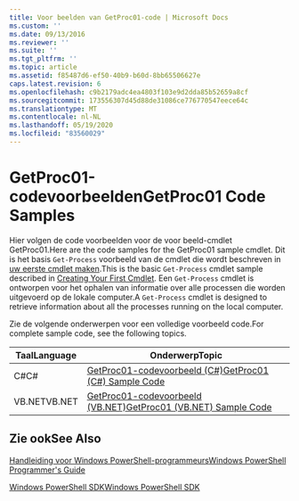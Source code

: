 ```yaml
---
title: Voor beelden van GetProc01-code | Microsoft Docs
ms.custom: ''
ms.date: 09/13/2016
ms.reviewer: ''
ms.suite: ''
ms.tgt_pltfrm: ''
ms.topic: article
ms.assetid: f85487d6-ef50-40b9-b60d-8bb65506627e
caps.latest.revision: 6
ms.openlocfilehash: c9b2179adc4ea4803f103e9d2dda85b52659a8cf
ms.sourcegitcommit: 173556307d45d88de31086ce776770547eece64c
ms.translationtype: MT
ms.contentlocale: nl-NL
ms.lasthandoff: 05/19/2020
ms.locfileid: "83560029"
---
```

# <a name="getproc01-code-samples"></a><span data-ttu-id="71a80-102">GetProc01-codevoorbeelden</span><span class="sxs-lookup"><span data-stu-id="71a80-102">GetProc01 Code Samples</span></span>

<span data-ttu-id="71a80-103">Hier volgen de code voorbeelden voor de voor beeld-cmdlet GetProc01.</span><span class="sxs-lookup"><span data-stu-id="71a80-103">Here are the code samples for the GetProc01 sample cmdlet.</span></span> <span data-ttu-id="71a80-104">Dit is het basis `Get-Process` voorbeeld van de cmdlet die wordt beschreven in [uw eerste cmdlet maken](../cmdlet/creating-a-cmdlet-without-parameters.md).</span><span class="sxs-lookup"><span data-stu-id="71a80-104">This is the basic `Get-Process` cmdlet sample described in [Creating Your First Cmdlet](../cmdlet/creating-a-cmdlet-without-parameters.md).</span></span> <span data-ttu-id="71a80-105">Een `Get-Process` cmdlet is ontworpen voor het ophalen van informatie over alle processen die worden uitgevoerd op de lokale computer.</span><span class="sxs-lookup"><span data-stu-id="71a80-105">A `Get-Process` cmdlet is designed to retrieve information about all the processes running on the local computer.</span></span>

<span data-ttu-id="71a80-106">Zie de volgende onderwerpen voor een volledige voorbeeld code.</span><span class="sxs-lookup"><span data-stu-id="71a80-106">For complete sample code, see the following topics.</span></span>

|<span data-ttu-id="71a80-107">Taal</span><span class="sxs-lookup"><span data-stu-id="71a80-107">Language</span></span>|<span data-ttu-id="71a80-108">Onderwerp</span><span class="sxs-lookup"><span data-stu-id="71a80-108">Topic</span></span>|
|--------------|-----------|
|<span data-ttu-id="71a80-109">C#</span><span class="sxs-lookup"><span data-stu-id="71a80-109">C#</span></span>|[<span data-ttu-id="71a80-110">GetProc01-codevoorbeeld (C#)</span><span class="sxs-lookup"><span data-stu-id="71a80-110">GetProc01 (C#) Sample Code</span></span>](./getproc01-csharp-sample-code.md)|
|<span data-ttu-id="71a80-111">VB.NET</span><span class="sxs-lookup"><span data-stu-id="71a80-111">VB.NET</span></span>|[<span data-ttu-id="71a80-112">GetProc01-codevoorbeeld (VB.NET)</span><span class="sxs-lookup"><span data-stu-id="71a80-112">GetProc01 (VB.NET) Sample Code</span></span>](./getproc01-vb-net-sample-code.md)|

## <a name="see-also"></a><span data-ttu-id="71a80-113">Zie ook</span><span class="sxs-lookup"><span data-stu-id="71a80-113">See Also</span></span>

[<span data-ttu-id="71a80-114">Handleiding voor Windows PowerShell-programmeurs</span><span class="sxs-lookup"><span data-stu-id="71a80-114">Windows PowerShell Programmer's Guide</span></span>](./windows-powershell-programmer-s-guide.md)

[<span data-ttu-id="71a80-115">Windows PowerShell SDK</span><span class="sxs-lookup"><span data-stu-id="71a80-115">Windows PowerShell SDK</span></span>](../windows-powershell-reference.md)
